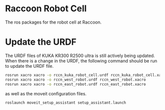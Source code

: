 # Raccoon Robot Cell

The ros packages for the robot cell at Raccoon.

# Update the URDF
The URDF files of KUKA KR300 R2500 ultra is still actively being updated. When there is a change in the URDF, the following command should be run to update the URDF file.

```sh
rosrun xacro xacro -o rccn_kuka_robot_cell.urdf rccn_kuka_robot_cell.xacro
rosrun xacro xacro -o rccn_west_robot.urdf rccn_west_robot.xacro
rosrun xacro xacro -o rccn_east_robot.urdf rccn_east_robot.xacro
```

as well as the moveit configuration files.

```sh
roslaunch moveit_setup_assistant setup_assistant.launch
```